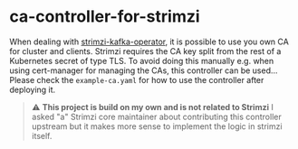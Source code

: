 # ca-controller-for-strimzi

When dealing with [strimzi-kafka-operator](https://github.com/strimzi/strimzi-kafka-operator/), it is possible to use
you own CA for cluster and clients.
Strimzi requires the CA key split from the rest of a Kubernetes secret of type TLS.
To avoid doing this manually e.g. when using cert-manager for managing the CAs, this controller can be used...
Please check the `example-ca.yaml` for how to use the controller after deploying it.

> :warning: **This project is build on my own and is not related to Strimzi** I asked "a" Strimzi core maintainer about contributing this controller upstream but it makes more sense to implement the logic in strimzi itself.
